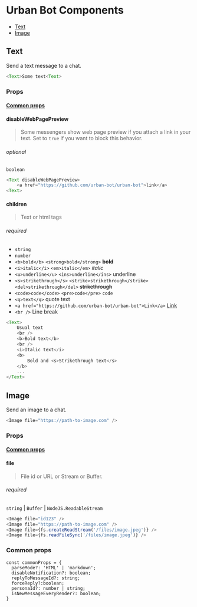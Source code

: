 
# Urban Bot Components  

* [Text](#text)
* [Image](#image)
  
## Text
Send a text message to a chat.
```javascript  
<Text>Some text<Text>  
```  
### Props  
#### [Common props](#common-props)
#### disableWebPagePreview
> Some messengers show web page preview if you attach a link in your text. Set to `true` if you want to block this behavior.
###### optional
`boolean`
```javascript
<Text disableWebPagePreview>
    <a href="https://github.com/urban-bot/urban-bot">link</a>
<Text>
```
####  children
> Text or html tags
###### required

* `string`  
* `number`  
* `<b>bold</b>` `<strong>bold</strong>`  **bold**
* `<i>italic</i>` `<em>italic</em>`  *italic*  
* `<u>underline</u>` `<ins>underline</ins>`  underline
* `<s>strikethrough</s>` `<strike>strikethrough</strike>` `<del>strikethrough</del>`   ~~strikethrough~~  
* `<code>code</code>` `<pre>code</pre>` `code`  
* `<q>text</q>`  quote text
* `<a href="https://github.com/urban-bot/urban-bot">Link</a>`  [Link](https://github.com/urban-bot/urban-bot)  
* `<br />`  Line break  

```javascript  
<Text>    
    Usual text    
    <br />    
    <b>Bold text</b>    
    <br />    
    <i>Italic text</i>    
    <b>    
        Bold and <s>Strikethrough text</s>    
    </b>
    ...
</Text>  
```
## Image
Send an image to a chat.
```javascript
<Image file="https://path-to-image.com" />
```  
### Props  
#### [Common props](#common-props)
#### file
> File id or URL or Stream or Buffer.
###### required
`string` | `Buffer` | `NodeJS.ReadableStream`
```javascript
<Image file="id123" />
<Image file="https://path-to-image.com" />
<Image file={fs.createReadStream('/files/image.jpeg')} />
<Image file={fs.readFileSync('/files/image.jpeg')} />
```

### Common props
```
const commonProps = {
  parseMode?: 'HTML' | 'markdown';
  disableNotification?: boolean;
  replyToMessageId?: string;
  forceReply?:boolean;
  personaId?: number | string;
  isNewMessageEveryRender?: boolean;
}

